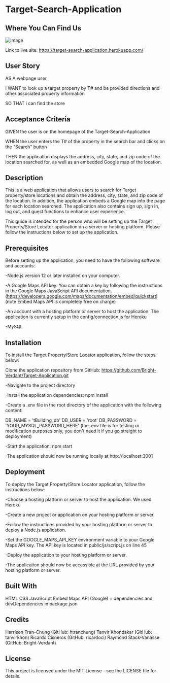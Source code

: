 # Target-Search-Application




## Where You Can Find Us

![image](https://user-images.githubusercontent.com/60548511/228999532-602b35f6-e0d3-41c0-9e47-90e8c27bdc9e.png)



Link to live site: https://target-search-application.herokuapp.com/

## User Story

AS A webpage user 

I WANT to look up a target property by T# and be provided directions and other associated property information

SO THAT i can find the store


## Acceptance Criteria

GIVEN the user is on the homepage of the Target-Search-Application

WHEN the user enters the T# of the property in the search bar and clicks on the "Search" button

THEN the application displays the address, city, state, and zip code of the location searched for, as well as an embedded Google map of the location.


## Description

This is a web application that allows users to search for Target property/store locations and obtain the address, city, state, and zip code of the location. In addition, the application embeds a Google map into the page for each location searched. The application also contains sign up, sign in, log out, and guest functions to enhance user experience.

This guide is intended for the person who will be setting up the Target Property/Store Locator application on a server or hosting platform. Please follow the instructions below to set up the application.


## Prerequisites
Before setting up the application, you need to have the following software and accounts:

-Node.js version 12 or later installed on your computer.

-A Google Maps API key. You can obtain a key by following the instructions in the Google Maps JavaScript API documentation. (https://developers.google.com/maps/documentation/embed/quickstart)         (note Embed Maps API is completely free on charge)

-An account with a hosting platform or server to host the application. The application is currently setup in the config/connection.js for Heroku

-MySQL


## Installation
To install the Target Property/Store Locator application, follow the steps below:

Clone the application repository from GitHub: https://github.com/Bright-Verdant/Target-Application.git

-Navigate to the project directory

-Install the application dependencies: npm install

-Create a .env file in the root directory of the application with the following content:

DB_NAME = 'tBuilding_db'
DB_USER = 'root'
DB_PASSWORD = 'YOUR_MYSQL_PASSWORD_HERE' (the .env file is for testing or modification purposes only, you don't need it if you go straight to deployment)

-Start the application: npm start

-The application should now be running locally at http://localhost:3001


## Deployment
To deploy the Target Property/Store Locator application, follow the instructions below:

-Choose a hosting platform or server to host the application. We used Heroku

-Create a new project or application on your hosting platform or server.

-Follow the instructions provided by your hosting platform or server to deploy a Node.js application.

-Set the GOOGLE_MAPS_API_KEY environment variable to your Google Maps API key. The API key is located in public/js/script.js on line 45

-Deploy the application to your hosting platform or server.

-The application should now be accessible at the URL provided by your hosting platform or server.


## Built With
HTML
CSS
JavaScript
Embed Maps API (Google)
+
dependencies and devDependencies in package.json

## Credits


Harrison Tran-Chung (GitHub: htranchung)
Tanvir Khondakar (GitHub: tanvirkhon)
Ricardo Cisneros (GitHub: ricardoci)
Raymond Stack-Vanasse (GitHub: Bright-Verdant)


## License
This project is licensed under the MIT License - see the LICENSE file for details.



